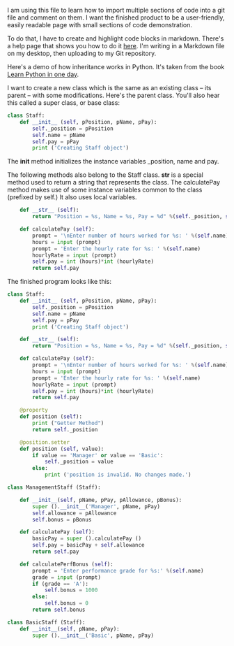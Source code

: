 I am using this file to learn how to import multiple sections of code into a git file and comment on them. I want the finished product to be a user-friendly, easily readable page with small sections of code demonstration. 

To do that, I have to create and highlight code blocks in markdown. There's a help page that shows you how to do it [here](https://help.github.com/articles/creating-and-highlighting-code-blocks/). I'm writing in a Markdown file on my desktop, then uploading to my Git repository. 

Here's a demo of how inheritance works in Python. It's taken from the book [Learn Python in one day](https://www.amazon.com/Python-Beginners-Hands-Project-Project-ebook/dp/B00R9JPDN4). 

I want to create a new class which is the same as an existing class – its parent – with some modifications. 
Here's the parent class. You'll also hear this called a super class, or base class: 

```Python
class Staff:
    def __init__ (self, pPosition, pName, pPay):
        self._position = pPosition
        self.name = pName
        self.pay = pPay
        print ('Creating Staff object')
```
The __init__ method initializes the instance variables \_position, name and pay. 

The following methods also belong to the Staff class. __str__ is a special method used to return a string that represents the class. The calculatePay method makes use of some instance variables common to the class (prefixed by self.) It also uses local variables. 

```Python
    def __str__ (self):
        return "Position = %s, Name = %s, Pay = %d" %(self._position, self.name, self.pay)

    def calculatePay (self):
        prompt = '\nEnter number of hours worked for %s: ' %(self.name)
        hours = input (prompt)
        prompt = 'Enter the hourly rate for %s: ' %(self.name)
        hourlyRate = input (prompt)
        self.pay = int (hours)*int (hourlyRate)
        return self.pay
```        


The finished program looks like this:

```Python
class Staff:
    def __init__ (self, pPosition, pName, pPay):
        self._position = pPosition
        self.name = pName
        self.pay = pPay
        print ('Creating Staff object')

    def __str__ (self):
        return "Position = %s, Name = %s, Pay = %d" %(self._position, self.name, self.pay)

    def calculatePay (self):
        prompt = '\nEnter number of hours worked for %s: ' %(self.name)
        hours = input (prompt)
        prompt = 'Enter the hourly rate for %s: ' %(self.name)
        hourlyRate = input (prompt)
        self.pay = int (hours)*int (hourlyRate)
        return self.pay

    @property
    def position (self):
        print ("Getter Method")
        return self._position

    @position.setter
    def position (self, value):
        if value == 'Manager' or value == 'Basic':
            self._position = value
        else:
            print ('position is invalid. No changes made.')

class ManagementStaff (Staff):

    def __init__(self, pName, pPay, pAllowance, pBonus):
        super ().__init__('Manager', pName, pPay)
        self.allowance = pAllowance
        self.bonus = pBonus

    def calculatePay (self):
        basicPay = super ().calculatePay ()
        self.pay = basicPay + self.allowance 
        return self.pay

    def calculatePerfBonus (self):
        prompt = 'Enter performance grade for %s:' %(self.name)
        grade = input (prompt)
        if (grade == 'A'):
            self.bonus = 1000
        else:
            self.bonus = 0
        return self.bonus

class BasicStaff (Staff):
    def __init__(self, pName, pPay):
        super ().__init__('Basic', pName, pPay)
```        

